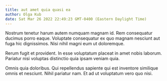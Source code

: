 ```yaml
---
title: aut amet quia quasi ea
author: Olga Kub
date: Sat Mar 26 2022 22:49:23 GMT-0400 (Eastern Daylight Time)
---
```

Nostrum tenetur harum autem numquam magnam id. Rem consequatur ducimus porro eaque. Voluptate consequatur ex quo magnam nesciunt aut fuga hic dignissimos. Nisi nihil magni eum ut doloremque.

 Rerum fugit et provident. In esse voluptatum placeat in amet nobis laborum. Pariatur nisi voluptas distinctio quia ipsam veniam quia.

 Omnis quia doloribus. Qui repellendus sapiente qui est inventore similique omnis et nesciunt. Nihil pariatur nam. Et ad ut voluptatum vero quo nisi.